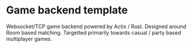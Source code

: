 # Game backend template
Websocket/TCP game backend powered by Actix / Rust.
Designed around Room based matching. Targetted primarily towards casual / party based multiplayer games.
